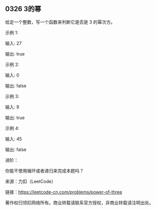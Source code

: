 ## 0326 3的幂

给定一个整数，写一个函数来判断它是否是 3 的幂次方。

示例 1:

输入: 27

输出: true

示例 2:

输入: 0

输出: false

示例 3:

输入: 9

输出: true

示例 4:

输入: 45

输出: false

进阶：

你能不使用循环或者递归来完成本题吗？


来源：力扣（LeetCode）

链接：https://leetcode-cn.com/problems/power-of-three

著作权归领扣网络所有。商业转载请联系官方授权，非商业转载请注明出处。